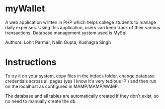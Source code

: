 myWallet
========

A web application written in PHP which helps college students to manage daily expenses. Using this application, users can keep track of their various transactions. Database management system used is MySql.


Authors:
  Lohit Parmar,
  Nalin Gupta,
  Kushagra Singh

Instructions
============
  
To try it on your system, copy files in the htdocs folder, change database credentials across all pages (yes I know it's very tedious :P ) and then run on the localhost as configured in MAMP/MAMP/WAMP.

The database and all tables are automatically created if they don't exist, so no need to manually create the db.

